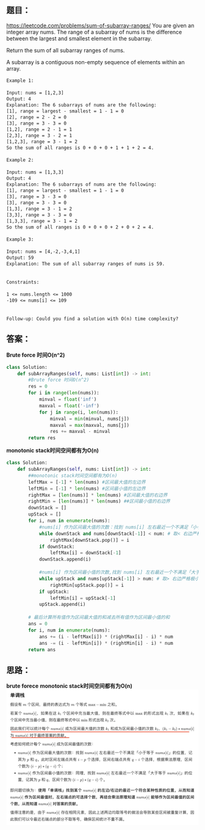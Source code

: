 ## 题目：
https://leetcode.com/problems/sum-of-subarray-ranges/
You are given an integer array nums. The range of a subarray of nums is the difference between the largest and smallest element in the subarray.

Return the sum of all subarray ranges of nums.

A subarray is a contiguous non-empty sequence of elements within an array.

 
```
Example 1:

Input: nums = [1,2,3]
Output: 4
Explanation: The 6 subarrays of nums are the following:
[1], range = largest - smallest = 1 - 1 = 0 
[2], range = 2 - 2 = 0
[3], range = 3 - 3 = 0
[1,2], range = 2 - 1 = 1
[2,3], range = 3 - 2 = 1
[1,2,3], range = 3 - 1 = 2
So the sum of all ranges is 0 + 0 + 0 + 1 + 1 + 2 = 4.

Example 2:

Input: nums = [1,3,3]
Output: 4
Explanation: The 6 subarrays of nums are the following:
[1], range = largest - smallest = 1 - 1 = 0
[3], range = 3 - 3 = 0
[3], range = 3 - 3 = 0
[1,3], range = 3 - 1 = 2
[3,3], range = 3 - 3 = 0
[1,3,3], range = 3 - 1 = 2
So the sum of all ranges is 0 + 0 + 0 + 2 + 0 + 2 = 4.

Example 3:

Input: nums = [4,-2,-3,4,1]
Output: 59
Explanation: The sum of all subarray ranges of nums is 59.
 

Constraints:

1 <= nums.length <= 1000
-109 <= nums[i] <= 109
 

Follow-up: Could you find a solution with O(n) time complexity?
```

## 答案：
**Brute force 时间O(n^2)**
```python
class Solution:
    def subArrayRanges(self, nums: List[int]) -> int:
        #Brute force 时间O(n^2)
        res = 0
        for i in range(len(nums)):
            minval = float('inf')
            maxval = float('-inf')
            for j in range(i, len(nums)):
                minval = min(minval, nums[j])
                maxval = max(maxval, nums[j])
                res += maxval - minval
        return res
```
**monotonic stack时间空间都有为O(n)**
```python
class Solution:
    def subArrayRanges(self, nums: List[int]) -> int:
        ##monotonic stack时间空间都有为O(n)
        leftMax = [-1] * len(nums) #区间最大值的左边界
        leftMin = [-1] * len(nums) #区间最小值的左边界
        rightMax = [len(nums)] * len(nums) #区间最大值的右边界
        rightMin = [len(nums)] * len(nums) ##区间最小值的右边界
        downStack = []
        upStack = []
        for i, num in enumerate(nums):
            #nums[i] 作为区间最大值的次数：找到 nums[i] 左右最近一个不满足「小于等于 nums[i]的位置
            while downStack and nums[downStack[-1]] < num: # 取< 右边严格极大值 左边非严格极大值 取<=也可以 反正两边肯定一边会严格一边会非严格
                rightMax[downStack.pop()] = i
            if downStack:
                leftMax[i] = downStack[-1]
            downStack.append(i)
            
            #nums[i] 作为区间最小值的次数,找到 nums[i] 左右最近一个不满足「大于等于 nums[i]的位置，
            while upStack and nums[upStack[-1]] > num: # 取> 右边严格极小值 左边非严格极小值 取>=也可以 反正两边肯定一边会严格一边会非严格
                rightMin[upStack.pop()] = i
            if upStack:
                leftMin[i] = upStack[-1]
            upStack.append(i)
            
        # 最后计算所有值作为区间最大值的和减去所有值作为区间最小值的和
        ans = 0
        for i, num in enumerate(nums):
            ans += (i - leftMax[i]) * (rightMax[i] - i) * num
            ans -= (i - leftMin[i]) * (rightMin[i] - i) * num
        return ans
```

## 思路：
**brute forece**
**monotonic stack时间空间都有为O(n)**
![a](https://github.com/SSRRBB/Leetcode/blob/main/Images/468.png)
